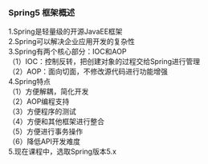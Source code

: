 ### Spring5 框架概述
1.Spring是轻量级的开源JavaEE框架  
2.Spring可以解决企业应用开发的复杂性  
3.Spring有两个核心部分：IOC和AOP  
（1）IOC：控制反转，把创建对象的过程交给Spring进行管理  
（2）AOP：面向切面，不修改源代码进行功能增强  
4.Spring特点  
（1）方便解耦，简化开发  
（2）AOP编程支持  
（3）方便程序的测试  
（4）方便和其他框架进行整合  
（5）方便进行事务操作  
（6）降低API开发难度  
5.现在课程中，选取Spring版本5.x  